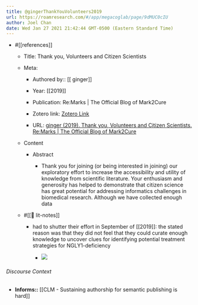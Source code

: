 ```yaml
---
title: @gingerThankYouVolunteers2019
url: https://roamresearch.com/#/app/megacoglab/page/9dMUC0cIU
author: Joel Chan
date: Wed Jan 27 2021 21:42:44 GMT-0500 (Eastern Standard Time)
---
```


- #[[references]]

    - Title: Thank you, Volunteers and Citizen Scientists

    - Meta:

        - Authored by:: [[ ginger]]

        - Year: [[2019]]

        - Publication: Re:Marks | The Official Blog of Mark2Cure

        - Zotero link: [Zotero Link](zotero://select/items/7_NQHTSGTA)

        - URL: [ginger (2019). Thank you, Volunteers and Citizen Scientists. Re:Marks | The Official Blog of Mark2Cure](http://mark2cure.org/blog/thank-you-campaign-pause/)

    - Content

        - Abstract

            - Thank you for joining (or being interested in joining) our exploratory effort to increase the accessibility and utility of knowledge from scientific literature. Your enthusiasm and generosity has helped to demonstrate that citizen science has great potential for addressing informatics challenges in biomedical research.  Although we have collected enough data

    - #[[📝 lit-notes]]

        - had to shutter their effort in September of [[2019]]: the stated reason was that they did not feel that they could curate enough knowledge to uncover clues for identifying potential treatment strategies for NGLY1-deficiency

            - ![](https://firebasestorage.googleapis.com/v0/b/firescript-577a2.appspot.com/o/imgs%2Fapp%2Fmegacoglab%2FOViYj64hn_.png?alt=media&token=c034415c-88d1-443f-a825-6521f52a2396)

###### Discourse Context

- **Informs::** [[CLM - Sustaining authorship for semantic publishing is hard]]
